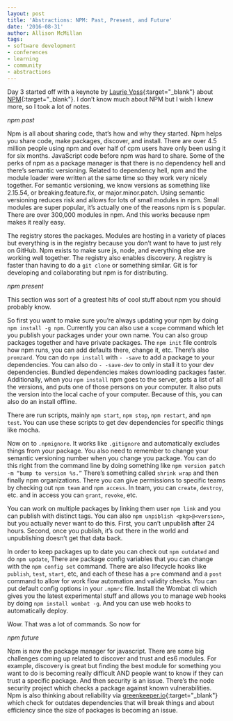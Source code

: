 ```yaml
---
layout: post
title: 'Abstractions: NPM: Past, Present, and Future'
date: '2016-08-31'
author: Allison McMillan
tags:
- software development
- conferences
- learning
- community
- abstractions
---
```


Day 3 started off with a keynote by [Laurie Voss](https://twitter.com/seldo){:target="_blank"} about [NPM](http://slides.com/seldo/abstractions-npm#/){:target="_blank"}. I don’t know much about NPM but I wish I knew more, so I took a lot of notes.

_npm past_

Npm is all about sharing code, that’s how and why they started. Npm helps you share code, make packages, discover, and install. There are over 4.5 million people using npm and over half of cpm users have only been using it for six months. JavaScript code before npm was hard to share. Some of the perks of npm as a package manager is that there is no dependency hell and there’s semantic versioning. Related to dependency hell, npm and the module loader were written at the same time so they work very nicely together. For semantic versioning, we know versions as something like 2.15.54, or breaking.feature.fix, or major.minor.patch. Using semantic versioning reduces risk and allows for lots of small modules in npm. Small modules are super popular, it’s actually one of the reasons npm is s popular. There are over 300,000 modules in npm. And this works because npm makes it really easy.

The registry stores the packages. Modules are hosting in a variety of places but everything is in the registry because you don’t want to have to just rely on GitHub. Npm exists to make sure js, node, and everything else are working well together. The registry also enables discovery. A registry is faster than having to do a ```git clone``` or something similar. Git is for developing and collaborating but npm is for distributing.

_npm present_

This section was sort of a greatest hits of cool stuff about npm you should probably know.

So first you want to make sure you’re always updating your npm by doing ```npm install -g npm```. Currently you can also use a ```scope``` command which let you publish your packages under your own name. You can also group packages together and have private packages. The ```npm init``` file controls how npm runs, you can add defaults there, change it, etc. There’s also ```promzard```. You can do ```npm install``` with ```- -save``` to add a package to your dependencies. You can also do ```- -save-dev``` to only in stall it to your dev dependencies. Bundled dependencies makes downloading packages faster. Additionally, when you ```npm install``` npm goes to the server, gets a list of all the versions, and puts one of those persons on your computer. It also puts the version into the local cache of your computer. Because of this, you can also do an install offline.

There are run scripts, mainly ```npm start```, ```npm stop```, ```npm restart```, and ```npm test```. You can use these scripts to get dev dependencies for specific things like mocha.

Now on to ```.npmignore```. It works like ```.gitignore``` and automatically excludes things from your package. You also need to remember to change your semantic versioning number when you change you package. You can do this right from the command line by doing something like ```npm version patch -m “bump to version %s.”``` There’s something called ```shrink wrap``` and then finally npm organizations. There you can give permissions to specific teams by checking out ```npm team``` and ```npm access```. In team, you can ```create```, ```destroy```, etc. and in access you can ```grant```, ```revoke```, etc.

You can work on multiple packages by linking them user ```npm link``` and you can publish with distinct tags. You can also ```npm unpiblish <pkg>@<version>```, but you actually never want to do this. First, you can’t unpublish after 24 hours. Second, once you publish, it’s out there in the world and unpublishing doesn’t get that data back.

In order to keep packages up to date you can check out ```npm outdated``` and do ```npm update```, There are package config variables that you can change with the ```npm config set``` command. There are also lifecycle hooks like ```publish```, ```test```, ```start```, etc, and each of these has a ```pre``` command and a ```post``` command to allow for work flow automation and validity checks. You can put default config options in your ```.npmrc``` file. Install the Wombat cli which gives you the latest experimental stuff and allows you to manage web hooks by doing ```npm install wombat -g```. And you can use web hooks to automatically deploy.

Wow. That was a lot of commands. So now for

_npm future_

Npm is now the package manager for javascript. There are some big challenges coming up related to discover and trust and es6 modules. For example, discovery is great but finding the best module for something you want to do is becoming really difficult AND people want to know if they can trust a specific package. And then security is an issue. There’s the node security project which checks a package against known vulnerabilities. Npm is also thinking about reliability via [greenkeeper.io](https://greenkeeper.io/){:target="_blank"} which check for outdates dependencies that will break things and about efficiency since the size of packages is becoming an issue.

